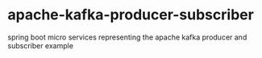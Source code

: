 # apache-kafka-producer-subscriber
spring boot micro services representing the apache kafka producer and subscriber example
